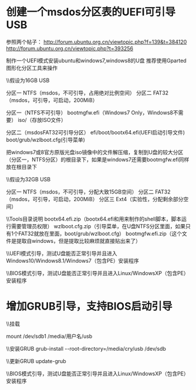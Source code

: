 # 创建一个msdos分区表的UEFI可引导USB

参照两个帖子：
http://forum.ubuntu.org.cn/viewtopic.php?f=139&t=384120
http://forum.ubuntu.org.cn/viewtopic.php?t=393256

制作一个UEFI模式安装ubuntu和windows7,windows8的U盘
推荐使用Gparted图形化分区工具来操作


\\\假设为16GB USB

分区一 NTFS（msdos，不可引导，占用绝对比例空间）
分区二 FAT32（msdos，可引导，可启动，200MiB）




分区一（NTFS不可引导）
bootmgfw.efi（Windows7 Only，Windows8不需要）
iso/（存放ISO文件）

分区二（msdosFAT32可引导分区）
efi/boot/bootx64.efi(UEFI启动引导文件)
boot/grub/wzlboot.cfg(引导菜单)



把windows7或8官方原版光盘iso镜像中的文件解压缩，复制到U盘的较大分区（分区一，NTFS分区）的根目录下，如果是windows7还需要bootmgfw.efi同样放在根目录下




\\\假设为32GB USB

分区一 NTFS（msdos，不可引导，分配大致15GB空间）
分区二 FAT32（msdos，可引导，可启动，200MiB）
分区三 Ext4（实验性，分配剩余部分空间）


\\\Tools目录说明
bootx64.efi.zip（bootx64.efi和用来制作的shell脚本，脚本运行需要管理员权限）
wzlboot.cfg.zip（引导菜单，在U盘NTFS分区里面，如果只有1个FAT32就放在里面，boot/grub/wzlboot.cfg）
bootmgfw.efi.zip（这个文件是提取自windows，但是提取比较麻烦就直接贴出来了）



\\\UEFI模式引导，测试U盘能否正常引导并且进入Windows10/Windows8.1/Windows7（包含PE）安装程序

\\\BIOS模式引导，测试U盘能否正常引导并且进入Linux/WindowsXP（包含PE）安装程序



# 增加GRUB引导，支持BIOS启动引导

\\\挂载

mount /dev/sdb1 /media/用户名/usb


\\\安装GRUB
grub-install --root-directory=/media/cry/usb /dev/sdb

\\\更新GRUB
update-grub


\\\BIOS模式引导，测试U盘能否正常引导并且进入Linux/WindowsXP（包含PE）安装程序










